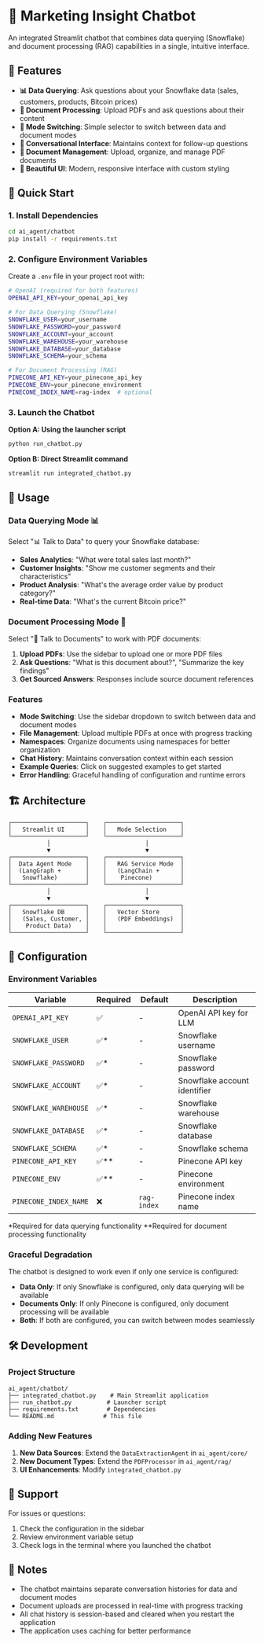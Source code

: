 # 🤖 Marketing Insight Chatbot

An integrated Streamlit chatbot that combines data querying (Snowflake) and document processing (RAG) capabilities in a single, intuitive interface.

## 🌟 Features

- **📊 Data Querying**: Ask questions about your Snowflake data (sales, customers, products, Bitcoin prices)
- **📄 Document Processing**: Upload PDFs and ask questions about their content
- **🔄 Mode Switching**: Simple selector to switch between data and document modes
- **💬 Conversational Interface**: Maintains context for follow-up questions
- **📁 Document Management**: Upload, organize, and manage PDF documents
- **🎨 Beautiful UI**: Modern, responsive interface with custom styling

## 🚀 Quick Start

### 1. Install Dependencies

```bash
cd ai_agent/chatbot
pip install -r requirements.txt
```

### 2. Configure Environment Variables

Create a `.env` file in your project root with:

```bash
# OpenAI (required for both features)
OPENAI_API_KEY=your_openai_api_key

# For Data Querying (Snowflake)
SNOWFLAKE_USER=your_username
SNOWFLAKE_PASSWORD=your_password
SNOWFLAKE_ACCOUNT=your_account
SNOWFLAKE_WAREHOUSE=your_warehouse
SNOWFLAKE_DATABASE=your_database
SNOWFLAKE_SCHEMA=your_schema

# For Document Processing (RAG)
PINECONE_API_KEY=your_pinecone_api_key
PINECONE_ENV=your_pinecone_environment
PINECONE_INDEX_NAME=rag-index  # optional
```

### 3. Launch the Chatbot

**Option A: Using the launcher script**
```bash
python run_chatbot.py
```

**Option B: Direct Streamlit command**
```bash
streamlit run integrated_chatbot.py
```

## 🎯 Usage

### Data Querying Mode 📊

Select "📊 Talk to Data" to query your Snowflake database:

- **Sales Analytics**: "What were total sales last month?"
- **Customer Insights**: "Show me customer segments and their characteristics"
- **Product Analysis**: "What's the average order value by product category?"
- **Real-time Data**: "What's the current Bitcoin price?"

### Document Processing Mode 📄

Select "📄 Talk to Documents" to work with PDF documents:

1. **Upload PDFs**: Use the sidebar to upload one or more PDF files
2. **Ask Questions**: "What is this document about?", "Summarize the key findings"
3. **Get Sourced Answers**: Responses include source document references

### Features

- **Mode Switching**: Use the sidebar dropdown to switch between data and document modes
- **File Management**: Upload multiple PDFs at once with progress tracking
- **Namespaces**: Organize documents using namespaces for better organization
- **Chat History**: Maintains conversation context within each session
- **Example Queries**: Click on suggested examples to get started
- **Error Handling**: Graceful handling of configuration and runtime errors

## 🏗️ Architecture

```
┌─────────────────────┐    ┌─────────────────────┐
│   Streamlit UI      │    │   Mode Selection    │
└─────────────────────┘    └─────────────────────┘
           │                           │
           ▼                           ▼
┌─────────────────────┐    ┌─────────────────────┐
│  Data Agent Mode    │    │   RAG Service Mode  │
│  (LangGraph +       │    │   (LangChain +      │
│   Snowflake)        │    │    Pinecone)        │
└─────────────────────┘    └─────────────────────┘
           │                           │
           ▼                           ▼
┌─────────────────────┐    ┌─────────────────────┐
│   Snowflake DB      │    │   Vector Store      │
│   (Sales, Customer, │    │   (PDF Embeddings)  │
│    Product Data)    │    │                     │
└─────────────────────┘    └─────────────────────┘
```

## 🔧 Configuration

### Environment Variables

| Variable | Required | Default | Description |
|----------|----------|---------|-------------|
| `OPENAI_API_KEY` | ✅ | - | OpenAI API key for LLM |
| `SNOWFLAKE_USER` | ✅* | - | Snowflake username |
| `SNOWFLAKE_PASSWORD` | ✅* | - | Snowflake password |
| `SNOWFLAKE_ACCOUNT` | ✅* | - | Snowflake account identifier |
| `SNOWFLAKE_WAREHOUSE` | ✅* | - | Snowflake warehouse |
| `SNOWFLAKE_DATABASE` | ✅* | - | Snowflake database |
| `SNOWFLAKE_SCHEMA` | ✅* | - | Snowflake schema |
| `PINECONE_API_KEY` | ✅** | - | Pinecone API key |
| `PINECONE_ENV` | ✅** | - | Pinecone environment |
| `PINECONE_INDEX_NAME` | ❌ | `rag-index` | Pinecone index name |

*Required for data querying functionality
**Required for document processing functionality

### Graceful Degradation

The chatbot is designed to work even if only one service is configured:

- **Data Only**: If only Snowflake is configured, only data querying will be available
- **Documents Only**: If only Pinecone is configured, only document processing will be available
- **Both**: If both are configured, you can switch between modes seamlessly

## 🛠️ Development

### Project Structure

```
ai_agent/chatbot/
├── integrated_chatbot.py    # Main Streamlit application
├── run_chatbot.py          # Launcher script
├── requirements.txt        # Dependencies
└── README.md              # This file
```

### Adding New Features

1. **New Data Sources**: Extend the `DataExtractionAgent` in `ai_agent/core/`
2. **New Document Types**: Extend the `PDFProcessor` in `ai_agent/rag/`
3. **UI Enhancements**: Modify `integrated_chatbot.py`

## 🤝 Support

For issues or questions:

1. Check the configuration in the sidebar
2. Review environment variable setup
3. Check logs in the terminal where you launched the chatbot

## 📝 Notes

- The chatbot maintains separate conversation histories for data and document modes
- Document uploads are processed in real-time with progress tracking
- All chat history is session-based and cleared when you restart the application
- The application uses caching for better performance
